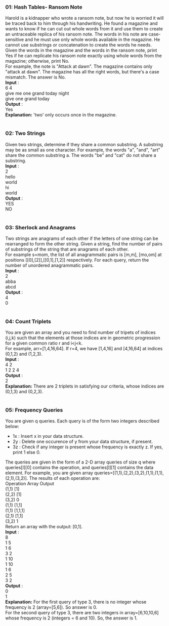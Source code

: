 ### 01: Hash Tables- Ransom Note
Harold is a kidnapper who wrote a ransom note, but now he is worried it will be traced back to him through his handwriting. He found a magazine and wants to know if he can cut out whole words from it and use them to create an untraceable replica of his ransom note. The words in his note are case-sensitive and he must use only whole words available in the magazine. He cannot use substrings or concatenation to create the words he needs. </br>
Given the words in the magazine and the words in the ransom note, print Yes if he can replicate his ransom note exactly using whole words from the magazine; otherwise, print No. </br>
For example, the note is "Attack at dawn". The magazine contains only "attack at dawn". The magazine has all the right words, but there's a case mismatch. The answer is No. </br>
**Input** : </br>
6 4 </br>
give me one grand today night </br>
give one grand today </br>
**Output** : </br>
Yes </br>
**Explanation:** 'two' only occurs once in the magazine. </br></br>

### 02: Two Strings
Given two strings, determine if they share a common substring. A substring may be as small as one character. For example, the words "a", "and", "art" share the common substring a. The words "be" and "cat" do not share a substring. </br>
**Input** : </br>
2 </br>
hello </br>
world </br>
hi </br>
world </br>
**Output** : </br>
YES </br>
NO </br></br>

### 03: Sherlock and Anagrams
Two strings are anagrams of each other if the letters of one string can be rearranged to form the other string. Given a string, find the number of pairs of substrings of the string that are anagrams of each other. </br>
For example s=mom, the list of all anagrammatic pairs is [m,m], [mo,om] at positions [[0],[2]],[[0,1],[1,2]] respectively. For each query, return the number of unordered anagrammatic pairs. </br>
**Input** : </br>
2 </br>
abba </br>
abcd </br>
**Output** : </br>
4 </br>
0 </br></br>

### 04: Count Triplets
You are given an array and you need to find number of tripets of indices (i,j,k) such that the elements at those indices are in geometric progression for a given common ratio r and i<j<k. </br>
For example, arr=[1,4,16,64]. If r=4, we have [1,4,16] and [4,16,64] at indices (0,1,2) and (1,2,3). </br>
**Input** : </br>
4 2 </br>
1 2 2 4 </br>
**Output** : </br>
2 </br>
**Explanation:** There are 2 triplets in satisfying our criteria, whose indices are (0,1,3) and (0,2,3). </br></br>

### 05: Frequency Queries
You are given q queries. Each query is of the form two integers described below: </br>
- 1x : Insert x in your data structure. </br>
- 2y : Delete one occurence of y from your data structure, if present. </br>
- 3z : Check if any integer is present whose frequency is exactly z. If yes, print 1 else 0. </br>

The queries are given in the form of a 2-D array queries of size q where queries[I][0] contains the operation, and queries[I][1] contains the data element. For example, you are given array queries=[(1,1),(2,2),(3,2),(1,1),(1,1),(2,1),(3,2)]. The results of each operation are: </br>
Operation   Array   Output </br>
(1,1)       [1] 		    </br>
(2,2)       [1]		    </br>
(3,2)                   0  </br>
(1,1)       [1,1]		    </br>
(1,1)       [1,1,1]        </br>
(2,1)       [1,1]          </br>
(3,2)                   1  </br>
Return an array with the output: [0,1]. </br>
**Input** : </br>
8 </br>
1 5 </br>
1 6 </br>
3 2 </br>
1 10 </br>
1 10 </br>
1 6 </br>
2 5 </br>
3 2 </br>
**Output** : </br>
0 </br>
1 </br>
**Explanation:** For the first query of type 3, there is no integer whose frequency is 2 (array=[5,6]). So answer is 0. </br>
For the second query of type 3, there are two integers in array=[6,10,10,6] whose frequency is 2 (integers = 6 and 10). So, the answer is 1. </br></br>
